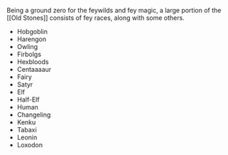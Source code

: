 Being a ground zero for the feywilds and fey magic, a large portion of the [[Old Stones]] consists of fey races, along with some others.

- Hobgoblin
- Harengon
- Owling
- Firbolgs
- Hexbloods
- Centaaaaur
- Fairy
- Satyr
- Elf
- Half-Elf
- Human
- Changeling
- Kenku
- Tabaxi
- Leonin
- Loxodon